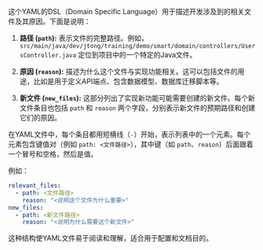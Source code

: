 这个YAML的DSL（Domain Specific Language）用于描述开发涉及到的相关文件及其原因。下面是说明：

1. **路径 (`path`):** 表示文件的完整路径。例如，`src/main/java/dev/jtong/training/demo/smart/domain/controllers/UsersController.java` 定位到项目中的一个特定的Java文件。

2. **原因 (`reason`):** 描述为什么这个文件与实现功能相关。这可以包括文件的用途，比如是用于定义API端点、包含数据模型、数据库迁移脚本等。

3. **新文件 (`new_files`):** 这部分列出了实现新功能可能需要创建的新文件。每个新文件条目也包括 `path` 和 `reason` 两个字段，分别表示新文件的预期路径和创建它们的原因。

在YAML文件中，每个条目都用短横线（`-`）开始，表示列表中的一个元素。每个元素包含键值对（例如 `path: <文件路径>`），其中键（如 `path`、`reason`）后面跟着一个冒号和空格，然后是值。

例如：

```yaml
relevant_files:
  - path: <文件路径>
    reason: "<说明这个文件为什么重要>"
new_files:
  - path: <新文件路径>
    reason: "<说明为什么需要这个新文件>"
```

这种结构使YAML文件易于阅读和理解，适合用于配置和文档目的。